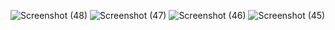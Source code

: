 ![Screenshot (48)](https://github.com/Atu77l/CareerProject/assets/60789960/b78aca67-6751-4ea9-830a-9c7beb9c2c86)
![Screenshot (47)](https://github.com/Atu77l/CareerProject/assets/60789960/851254e7-2ed1-4388-b2fc-fc402026a674)
![Screenshot (46)](https://github.com/Atu77l/CareerProject/assets/60789960/54709a60-7567-4bea-aab9-49a52e8ea1a7)
![Screenshot (45)](https://github.com/Atu77l/CareerProject/assets/60789960/3e12440b-a8e8-48cd-8574-2ba3b031c16c)
